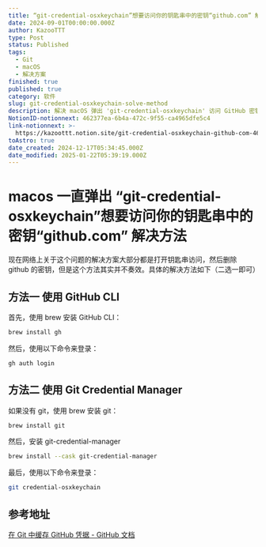 ```yaml
---
title: “git-credential-osxkeychain”想要访问你的钥匙串中的密钥“github.com” 解决方法
date: 2024-09-01T00:00:00.000Z
author: KazooTTT
type: Post
status: Published
tags:
  - Git
  - macOS
  - 解决方案
finished: true
published: true
category: 软件
slug: git-credential-osxkeychain-solve-method
description: 解决 macOS 弹出 'git-credential-osxkeychain' 访问 GitHub 密钥的问题
NotionID-notionnext: 462377ea-6b4a-472c-9f55-ca4965dfe5c4
link-notionnext: >-
  https://kazoottt.notion.site/git-credential-osxkeychain-github-com-462377ea6b4a472c9f55ca4965dfe5c4
toAstro: true
date_created: 2024-12-17T05:34:45.000Z
date_modified: 2025-01-22T05:39:19.000Z
---
```


# macos 一直弹出 “git-credential-osxkeychain”想要访问你的钥匙串中的密钥“github.com” 解决方法

现在网络上关于这个问题的解决方案大部分都是打开钥匙串访问，然后删除 github 的密钥，但是这个方法其实并不奏效。具体的解决方法如下（二选一即可）

## 方法一 使用 GitHub CLI

首先，使用 brew 安装 GitHub CLI：

```bash
brew install gh
```

然后，使用以下命令来登录：

```bash
gh auth login
```

## 方法二 使用 Git Credential Manager

如果没有 git，使用 brew 安装 git：

```bash
brew install git
```

然后，安装 git-credential-manager

```bash
brew install --cask git-credential-manager
```

最后，使用以下命令来登录：

```bash
git credential-osxkeychain
```

## 参考地址

[在 Git 中缓存 GitHub 凭据 - GitHub 文档](https://docs.github.com/zh/get-started/getting-started-with-git/caching-your-github-credentials-in-git)

